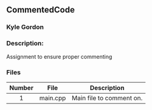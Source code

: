 ## CommentedCode
### Kyle Gordon
### Description:

Assignment to ensure proper commenting

### Files

|   Number   | File            | Description                                        |
| :---: | --------------- | -------------------------------------------------- |
|   1   | main.cpp         | Main file to comment on.      |
